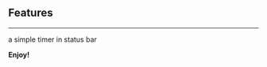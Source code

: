 
## Features

<!-- \!\[feature X\]\(images/feature-x.png\) -->
---
a simple timer in status bar

<!-- ## Release Notes

Users appreciate release notes as you update your extension. -->

<!-- ### 1.0.0

Added features X, Y, and Z.

--- -->

**Enjoy!**
